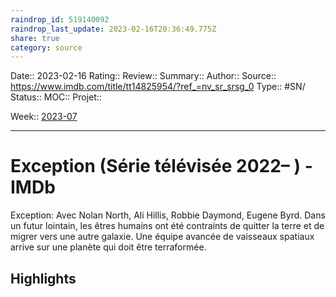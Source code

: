 ```yaml
---
raindrop_id: 519140092
raindrop_last_update: 2023-02-16T20:36:49.775Z
share: true
category: source
---
```


Date:: 2023-02-16
Rating::
Review:: 
Summary:: 
Author::
Source:: https://www.imdb.com/title/tt14825954/?ref_=nv_sr_srsg_0
Type:: #SN/
Status:: 
MOC::
Projet:: 

Week:: [2023-07](2023-07.md)

***
# Exception (Série télévisée 2022– ) - IMDb

Exception: Avec Nolan North, Ali Hillis, Robbie Daymond, Eugene Byrd. Dans un futur lointain, les êtres humains ont été contraints de quitter la terre et de migrer vers une autre galaxie. Une équipe avancée de vaisseaux spatiaux arrive sur une planète qui doit être terraformée.

## Highlights

